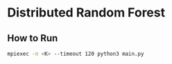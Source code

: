 # Distributed Random Forest

## How to Run
```bash
mpiexec -n <K> --timeout 120 python3 main.py
```
